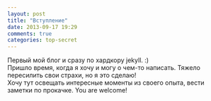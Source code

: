 ```yaml
---
layout: post
title: "Вступление"
date: 2013-09-17 19:29
comments: true
categories: top-secret
---
```


Первый мой блог и сразу по хардкору jekyll. :) <br/>
Пришло время, когда я хочу и могу о чем-то написать. Тяжело пересилить свои страхи, но я это сделаю! <br/>
Хочу тут освещать интересные моменты из своего опыта, вести заметки по прокачке. You are welcome!